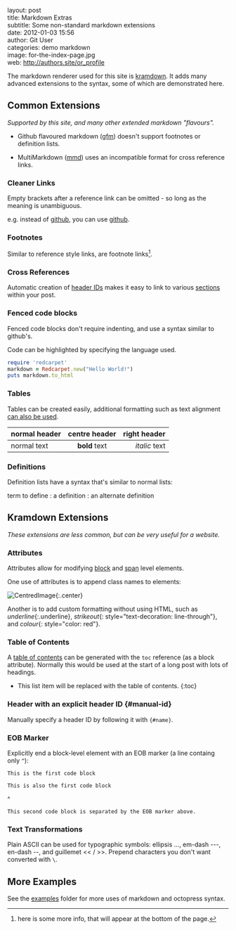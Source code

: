 layout:       post  
title:        Markdown Extras  
subtitle:     Some non-standard markdown extensions  
date:         2012-01-03 15:56  
author:       Git User  
categories:   demo markdown  
image:        for-the-index-page.jpg  
web:          http://authors.site/or_profile  

The markdown renderer used for this site is [kramdown]. It adds many advanced extensions
to the syntax, some of which are demonstrated here.

[kramdown]: http://kramdown.rubyforge.org/quickref.html

<!-- more -->


## Common Extensions

*Supported by this site, and many other extended markdown "flavours".*

- Github flavoured markdown ([gfm]) doesn't support footnotes or definition lists.

- MultiMarkdown ([mmd]) uses an incompatible format for cross reference links.

[gfm]: http://github.github.com/github-flavored-markdown/
[mmd]: https://rawgithub.com/fletcher/human-markdown-reference/master/index.html


### Cleaner Links

Empty brackets after a reference link can be omitted - so long as the meaning is
unambiguous.

e.g. instead of [github][], you can use [github].

[github]: http://github.com


### Footnotes

Similar to reference style links, are footnote links[^moreinfo].

[^moreinfo]: here is some more info, that will appear at the bottom of the page.


### Cross References

Automatic creation of [header IDs] makes it easy to link to various
[sections](#common-extensions) within your post.

[header IDs]: http://kramdown.rubyforge.org/converter/html.html#auto-ids


### Fenced code blocks

Fenced code blocks don't require indenting, and use a syntax similar to github's.

Code can be highlighted by specifying the language used.

```ruby
require 'redcarpet'
markdown = Redcarpet.new("Hello World!")
puts markdown.to_html
```


### Tables

Tables can be created easily, additional formatting such as text alignment
[can also be used](http://kramdown.rubyforge.org/quickref.html#tables).

|   normal header   |   centre header   |    right header   |
|  ---------------  |  :-------------:  |  --------------:  |
|    normal text    |   **bold** text   |   *italic* text   |


### Definitions

Definition lists have a syntax that's similar to normal lists:

term to define
: a definition
: an alternate definition


## Kramdown Extensions

*These extensions are less common, but can be very useful for a website.*


### Attributes

Attributes allow for modifying [block] and [span] level elements.

[block]: http://kramdown.rubyforge.org/quickref.html#block-attributes
[span]: http://kramdown.rubyforge.org/quickref.html#inline-attributes

One use of attributes is to append class names to elements:

![CentredImage](https://github.com/images/icons/emoji/octocat.png){:.center}

Another is to add custom formatting without using HTML, such as *underline*{:.underline},
*strikeout*{: style="text-decoration: line-through"}, and *colour*{: style="color: red"}.


### Table of Contents

A [table of contents] can be generated with the `toc` reference (as a block attribute).
Normally this would be used at the start of a long post with lots of headings.

* This list item will be replaced with the table of contents.
{:toc}

[table of contents]: http://kramdown.rubyforge.org/converter/html.html#toc


### Header with an explicit header ID  {#manual-id}

Manually specify a header ID by following it with `{#name}`.


### EOB Marker

Explicitly end a block-level element with an EOB marker (a line containg only `^`):

    This is the first code block

    This is also the first code block
^

    This second code block is separated by the EOB marker above.


### Text Transformations

Plain ASCII can be used for typographic symbols: ellipsis ..., em-dash ---, en-dash
--, and guillemet << / >>. Prepend characters you don't want converted with `\`.


## More Examples

See the [examples](.) folder for more uses of markdown and octopress syntax.
